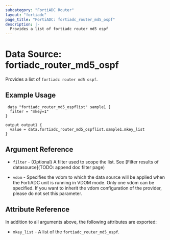 ```yaml
---
subcategory: "FortiADC Router"
layout: "fortiadc"
page_title: "FortiADC: fortiadc_router_md5_ospf"
description: |-
  Provides a list of fortiadc router md5 ospf
---
```


# Data Source: fortiadc_router_md5_ospf
Provides a list of `fortiadc router md5 ospf`.

## Example Usage

```hcl
 data "fortiadc_router_md5_ospflist" sample1 {
  filter = "mkey=1"
}

output output1 {
  value = data.fortiadc_router_md5_ospflist.sample1.mkey_list
}
```

## Argument Reference

* `filter` - (Optional) A filter used to scope the list. See [Filter results of datasource](TODO: append doc filter page)

* `vdom` - Specifies the vdom to which the data source will be applied when the FortiADC unit is running in VDOM mode. Only one vdom can be specified. If you want to inherit the vdom configuration of the provider, please do not set this parameter.

## Attribute Reference

In addition to all arguments above, the following attributes are exported:

* `mkey_list` -  A list of the `fortiadc_router_md5_ospf`.
